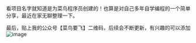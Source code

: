 看项目名字就知道是为菜鸟程序员创建的！也算是对自己多年自学编程的一个简单分享，最近在家无聊整理一下。



最后，贴上我的公众号【菜鸟要飞】二维码，后续会不断更新，有兴趣的可以添加
![image](https://upload-images.jianshu.io/upload_images/13820096-ee1b21d0f767039c.png)





